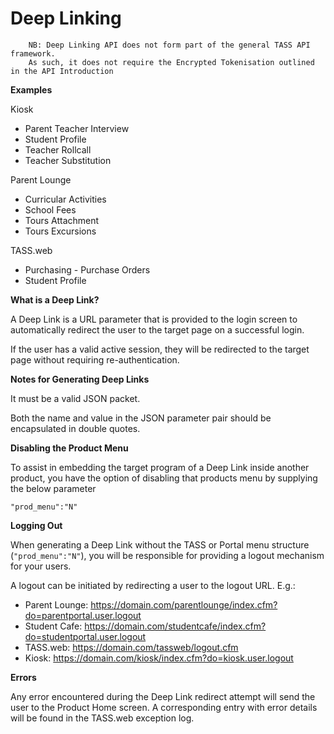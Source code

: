 # Deep Linking

```
	NB: Deep Linking API does not form part of the general TASS API framework.
	As such, it does not require the Encrypted Tokenisation outlined in the API Introduction
```

**Examples**

  Kiosk 
  * Parent Teacher Interview
  * Student Profile 
  * Teacher Rollcall
  * Teacher Substitution
  
  Parent Lounge
  * Curricular Activities
  * School Fees
  * Tours Attachment
  * Tours Excursions
  
  TASS.web
  * Purchasing - Purchase Orders
  * Student Profile


**What is a Deep Link?**

A Deep Link is a URL parameter that is provided to the login screen to automatically redirect the user to the target page on a successful login.

If the user has a valid active session, they will be redirected to the target page without requiring re-authentication.


**Notes for Generating Deep Links**

It must be a valid JSON packet.

Both the name and value in the JSON parameter pair should be encapsulated in double quotes.


**Disabling the Product Menu**

To assist in embedding the target program of a Deep Link inside another product, you have the option of disabling that products menu by supplying the below parameter

	"prod_menu":"N"


**Logging Out**

When generating a Deep Link without the TASS or Portal menu structure (`"prod_menu":"N"`), you will be responsible for providing a logout mechanism for your users.

A logout can be initiated by redirecting a user to the logout URL. E.g.: 

 * Parent Lounge: https://domain.com/parentlounge/index.cfm?do=parentportal.user.logout
 * Student Cafe: https://domain.com/studentcafe/index.cfm?do=studentportal.user.logout
 * TASS.web: https://domain.com/tassweb/logout.cfm
 * Kiosk: https://domain.com/kiosk/index.cfm?do=kiosk.user.logout

**Errors**

Any error encountered during the Deep Link redirect attempt will send the user to the Product Home screen. A corresponding entry with error details will be found in the TASS.web exception log.

